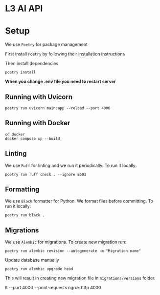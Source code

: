 # L3 AI API

# Setup

We use `Poetry` for package management


First install `Poetry` by following [their installation instructions](https://python-poetry.org/docs/#installing-with-the-official-installer)

Then install dependencies

```commandline
poetry install
```

**When you change .env file you need to restart server**

## Running with Uvicorn

```commandline
poetry run uvicorn main:app --reload --port 4000
```

## Running with Docker

```commandline
cd docker
docker compose up --build
```

## Linting

We use `Ruff` for linting and we run it periodically. To run it locally:

```commandline
poetry run ruff check . --ignore E501
```

## Formatting

We use `Black` formatter for Python. We format files before committing.
To run it locally:

```commandline
poetry run black .
```

## Migrations

We use `Alembic` for migrations. To create new migration run:

```commandline
poetry run alembic revision --autogenerate -m "Migration name"
```

Update database manually

```commandline
poetry run alembic upgrade head
```

This will result in creating new migration file in `migrations/versions` folder.

lt --port 4000 --print-requests
ngrok http 4000
